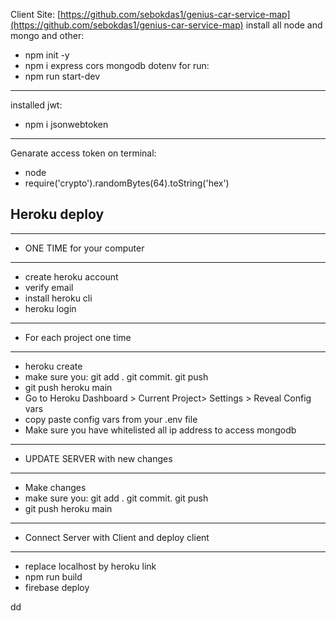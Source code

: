 Client Site: [https://github.com/sebokdas1/genius-car-service-map](https://github.com/sebokdas1/genius-car-service-map)
install all node and mongo and other: 
- npm init -y
- npm i express cors mongodb dotenv
for run: 
- npm run start-dev
---
installed jwt:
- npm i jsonwebtoken
---
Genarate access token on terminal:
- node
- require('crypto').randomBytes(64).toString('hex')






## Heroku deploy
  -------------------
 - ONE TIME for your computer
 - -----------------
 -  create heroku account
 -  verify email
 -  install heroku cli
 -  heroku login
 - --------------------
 - For each project one time
 - --------------------------
 -  heroku create
 -  make sure you: git add . git commit. git push
 -  git push heroku main
 -  Go to Heroku Dashboard > Current Project> Settings > Reveal Config vars
 -  copy paste config vars from your .env file
 -  Make sure you have whitelisted all ip address to access mongodb
 - --------------------
 - UPDATE SERVER with new changes
 - ------------------------
 -  Make changes
 -  make sure you: git add . git commit. git push
 -  git push heroku main
 - ---------------------
 - Connect Server with Client and deploy client
 - -------------------------
 -  replace localhost by heroku link
 -  npm run build
 -  firebase deploy



 dd
